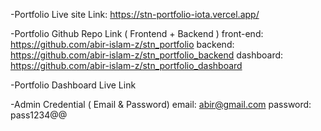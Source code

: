 -Portfolio Live site Link: https://stn-portfolio-iota.vercel.app/

-Portfolio Github Repo Link ( Frontend + Backend )
front-end: https://github.com/abir-islam-z/stn_portfolio
backend: https://github.com/abir-islam-z/stn_portfolio_backend
dashboard: https://github.com/abir-islam-z/stn_portfolio_dashboard

-Portfolio Dashboard Live Link

-Admin Credential ( Email & Password)
email: abir@gmail.com
password: pass1234@@
